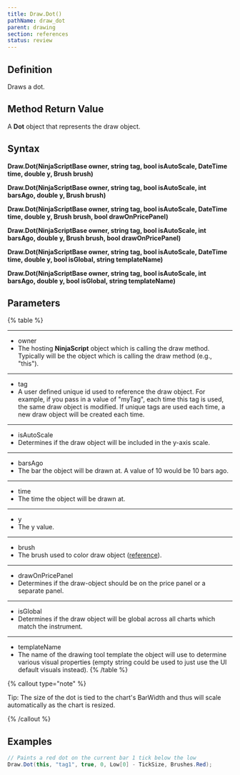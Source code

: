 ```yaml
---
title: Draw.Dot()
pathName: draw_dot
parent: drawing
section: references
status: review
---
```


## Definition

Draws a dot.

## Method Return Value

A **Dot** object that represents the draw object.

## Syntax

**Draw.Dot(NinjaScriptBase owner, string tag, bool isAutoScale, DateTime time, double y, Brush brush)**  

**Draw.Dot(NinjaScriptBase owner, string tag, bool isAutoScale, int barsAgo, double y, Brush brush)**  

**Draw.Dot(NinjaScriptBase owner, string tag, bool isAutoScale, DateTime time, double y, Brush brush, bool drawOnPricePanel)**  

**Draw.Dot(NinjaScriptBase owner, string tag, bool isAutoScale, int barsAgo, double y, Brush brush, bool drawOnPricePanel)**  

**Draw.Dot(NinjaScriptBase owner, string tag, bool isAutoScale, DateTime time, double y, bool isGlobal, string templateName)**  

**Draw.Dot(NinjaScriptBase owner, string tag, bool isAutoScale, int barsAgo, double y, bool isGlobal, string templateName)**

## Parameters

{% table %}

---

* owner
* The hosting **NinjaScript** object which is calling the draw method. Typically will be the object which is calling the draw method (e.g., "this").

---

* tag
* A user defined unique id used to reference the draw object. For example, if you pass in a value of "myTag", each time this tag is used, the same draw object is modified. If unique tags are used each time, a new draw object will be created each time.

---

* isAutoScale
* Determines if the draw object will be included in the y-axis scale.

---

* barsAgo
* The bar the object will be drawn at. A value of 10 would be 10 bars ago.

---

* time
* The time the object will be drawn at.

---

* y
* The y value.

---

* brush
* The brush used to color draw object ([reference](brushes)).

---

* drawOnPricePanel
* Determines if the draw-object should be on the price panel or a separate panel.

---

* isGlobal
* Determines if the draw object will be global across all charts which match the instrument.

---

* templateName
* The name of the drawing tool template the object will use to determine various visual properties (empty string could be used to just use the UI default visuals instead).
{% /table %}

{% callout type="note" %}

Tip: The size of the dot is tied to the chart's BarWidth and thus will scale automatically as the chart is resized.

{% /callout %}

## Examples

```csharp
// Paints a red dot on the current bar 1 tick below the low
Draw.Dot(this, "tag1", true, 0, Low[0] - TickSize, Brushes.Red);
```
